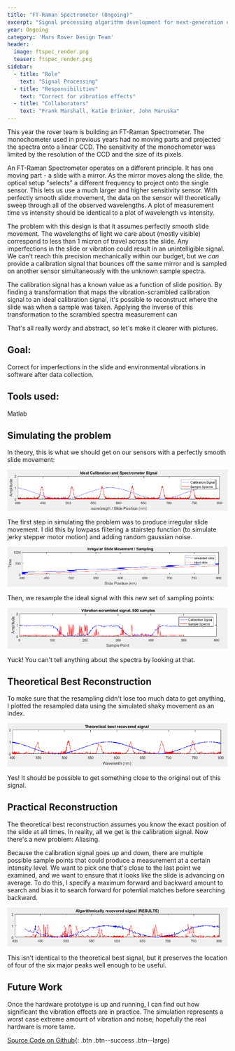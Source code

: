 ```yaml
---
title: "FT-Raman Spectrometer (Ongoing)"
excerpt: "Signal processing algorithm development for next-generation on rover spectroscopy"
year: Ongoing
category: 'Mars Rover Design Team'
header:
  image: ftspec_render.png
  teaser: ftspec_render.png
sidebar:
  - title: "Role"
    text: "Signal Processing"
  - title: "Responsibilities"
    text: "Correct for vibration effects"
  - title: "Collaborators"
    text: "Frank Marshall, Katie Brinker, John Maruska"
---
```


This year the rover team is building an FT-Raman Spectrometer. The monochometer used in previous years had no moving parts and projected the spectra onto a linear CCD. The sensitivity of the monochometer was limited by the resolution of the CCD and the size of its pixels.

An FT-Raman Spectrometer operates on a different principle. It has one moving part - a slide with a mirror. As the mirror moves along the slide, the optical setup "selects" a different frequency to project onto the single sensor. This lets us use a much larger and higher sensitivity sensor. With perfectly smooth slide movement, the data on the sensor will theoretically sweep through all of the observed wavelengths. A plot of measurement time vs intensity should be identical to a plot of wavelength vs intensity.

The problem with this design is that it assumes perfectly smooth slide movement. The wavelengths of light we care about (mostly visible) correspond to less than 1 micron of travel across the slide. Any imperfections in the slide or vibration could result in an unintelligible signal. We can't reach this precision mechanically within our budget, but we *can* provide a calibration signal that bounces off the same mirror and is sampled on another sensor simultaneously with the unknown sample spectra.

The calibration signal has a known value as a function of slide position. By finding a transformation that maps the vibration-scrambled calibration signal to an ideal calibration signal, it's possible to reconstruct where the slide was when a sample was taken. Applying the inverse of this transformation to the scrambled spectra measurement can 

That's all really wordy and abstract, so let's make it clearer with pictures.

## Goal:
Correct for imperfections in the slide and environmental vibrations in software after data collection.

## Tools used: 
Matlab

## Simulating the problem

In theory, this is what we should get on our sensors with a perfectly smooth slide movement:

![ideal](/images/ftspec_1.png)

The first step in simulating the problem was to produce irregular slide movement. I did this by lowpass filtering a stairstep function (to simulate jerky stepper motor motion) and adding random gaussian noise.

![motion](/images/ftspec_2.png)

Then, we resample the ideal signal with this new set of sampling points:

![scrambled](/images/ftspec_3.png)

Yuck! You can't tell anything about the spectra by looking at that.

## Theoretical Best Reconstruction

To make sure that the resampling didn't lose too much data to get anything, I plotted the resampled data using the simulated shaky movement as an index.

![theoretical best](/images/ftspec_4.png)

Yes! It should be possible to get something close to the original out of this signal.


## Practical Reconstruction

The theoretical best reconstruction assumes you know the exact position of the slide at all times. In reality, all we get is the calibration signal. Now there's a new problem: Aliasing.

Because the calibration signal goes up and down, there are multiple possible sample points that could produce a measurement at a certain intensity level. We want to pick one that's close to the last point we examined, and we want to ensure that it looks like the slide is advancing on average. To do this, I specify a maximum forward and backward amount to search and bias it to search forward for potential matches before searching backward.

![practical reconstruction](/images/ftspec_5.png)

This isn't identical to the theoretical best signal, but it preserves the location of four of the six major peaks well enough to be useful. 

## Future Work

Once the hardware prototype is up and running, I can find out how significant the vibration effects are in practice. The simulation represents a worst case extreme amount of vibration and noise; hopefully the real hardware is more tame.

[Source Code on Github](https://github.com/MST-MRDT/Science-Analysis){: .btn .btn--success .btn--large}
